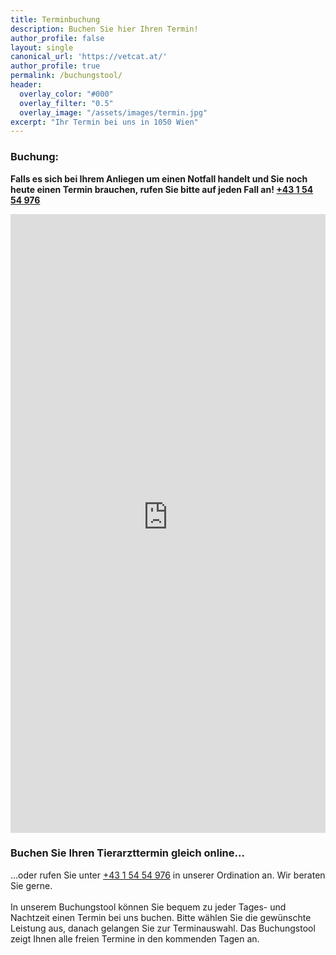 ```yaml
---
title: Terminbuchung
description: Buchen Sie hier Ihren Termin!
author_profile: false
layout: single
canonical_url: 'https://vetcat.at/'
author_profile: true
permalink: /buchungstool/
header:
  overlay_color: "#000"
  overlay_filter: "0.5"
  overlay_image: "/assets/images/termin.jpg"
excerpt: "Ihr Termin bei uns in 1050 Wien"
---
```

### Buchung:
<b>Falls es sich bei Ihrem Anliegen um einen Notfall handelt und Sie noch heute einen Termin brauchen, rufen Sie bitte auf jeden Fall an! <a href="tel:+43 1 54 54 976">+43 1 54 54 976</a></b>
<iframe src="https://bacherplatz.vet-booking.net" width="100%" height="990" style="border:0;" allowfullscreen="" loading="eager" scrolling="no" referrerpolicy="no-referrer-when-downgrade"></iframe>

### Buchen Sie Ihren Tierarzttermin gleich online... 
...oder rufen Sie unter <a href="tel:+43 1 54 54 976">+43 1 54 54 976</a> in unserer Ordination an. Wir beraten Sie gerne.<br><br>
In unserem Buchungstool können Sie bequem zu jeder Tages- und Nachtzeit einen Termin bei uns buchen. 
Bitte wählen Sie die gewünschte Leistung aus, danach gelangen Sie zur Terminauswahl. Das Buchungstool zeigt Ihnen alle freien Termine in den kommenden Tagen an. <br><br>


